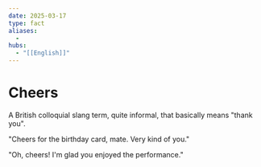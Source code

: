```yaml
---
date: 2025-03-17
type: fact
aliases:
  -
hubs:
  - "[[English]]"
---
```


# Cheers

A British colloquial slang term, quite informal, that basically means "thank you".

"Cheers for the birthday card, mate. Very kind of you."

"Oh, cheers! I'm glad you enjoyed the performance."

